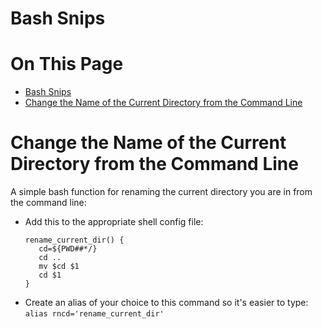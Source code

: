 # Bash Snips

# On This Page

- [Bash Snips](#bash-snips)
- [Change the Name of the Current Directory from the Command Line](#change-the-name-of-the-current-directory-from-the-command-line)

# Change the Name of the Current Directory from the Command Line

A simple bash function for renaming the current directory you are in from the command line:

* Add this to the appropriate shell config file:
    ```
    rename_current_dir() {
       cd=${PWD##*/}
       cd ..
       mv $cd $1
       cd $1
    }
    ```
* Create an alias of your choice to this command so it's easier to type:
    `alias rncd='rename_current_dir'`




